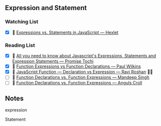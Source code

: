 ## Expression and Statement

### Watching List

- [x] 🎥 [Expressions vs. Statements in JavaScript — Hexlet](https://www.youtube.com/watch?v=WVyCrI1cHi8)

### Reading List

- [x] 📜 [All you need to know about Javascript's Expressions, Statements and Expression Statements — Promise Tochi](https://dev.to/promhize/javascript-in-depth-all-you-need-to-know-about-expressions-statements-and-expression-statements-5k2)
- [x] 📜 [Function Expressions vs Function Declarations — Paul Wilkins](https://www.sitepoint.com/function-expressions-vs-declarations/)
- [x] 📜 [JavaScript Function — Declaration vs Expression — Ravi Roshan](https://medium.com/@raviroshan.talk/javascript-function-declaration-vs-expression-f5873b8c7b38) 👏🏻
- [ ] 📜 [Function Declarations vs. Function Expressions — Mandeep Singh](https://medium.com/@mandeep1012/function-declarations-vs-function-expressions-b43646042052)
- [ ] 📜 [Function Declarations vs. Function Expressions — Anguls Croll](https://javascriptweblog.wordpress.com/2010/07/06/function-declarations-vs-function-expressions/)

## Notes

expression

Statement